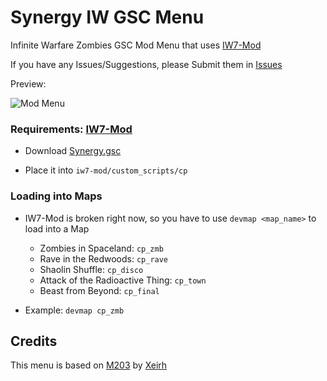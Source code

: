# Synergy IW GSC Menu

Infinite Warfare Zombies GSC Mod Menu that uses [IW7-Mod](https://github.com/auroramod/iw7-mod)

If you have any Issues/Suggestions, please Submit them in [Issues](https://github.com/SyndiShanX/Synergy-IW-GSC-Menu/issues)

Preview:

![Mod Menu](https://syndishanx.github.io/Synergy-IW-GSC-Menu/Synergy-IW-GSC-Menu.png)

### Requirements: [IW7-Mod](https://github.com/auroramod/iw7-mod)

* Download [Synergy.gsc](https://syndishanx.github.io/Synergy-IW-GSC-Menu/Synergy.gsc)

* Place it into `iw7-mod/custom_scripts/cp`

### Loading into Maps

* IW7-Mod is broken right now, so you have to use `devmap <map_name>` to load into a Map

	* Zombies in Spaceland: `cp_zmb`
	* Rave in the Redwoods: `cp_rave`
	* Shaolin Shuffle: `cp_disco`
	* Attack of the Radioactive Thing: `cp_town`
	* Beast from Beyond: `cp_final`

* Example: `devmap cp_zmb`

## Credits

This menu is based on [M203](https://github.com/Xeirh/M203) by [Xeirh](https://github.com/Xeirh)